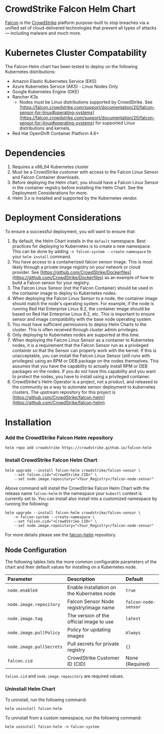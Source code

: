 # CrowdStrike Falcon Helm Chart

[Falcon](https://www.crowdstrike.com/) is the [CrowdStrike](https://www.crowdstrike.com/)
platform purpose-built to stop breaches via a unified set of cloud-delivered
technologies that prevent all types of attacks — including malware and much
more.

# Kubernetes Cluster Compatability

The Falcon Helm chart has been tested to deploy on the following Kubernetes distributions:

* Amazon Elastic Kubernetes Service (EKS)
* Azure Kubernetes Service (AKS) - Linux Nodes Only
* Google Kubernetes Engine (GKE)
* Rancher K3s
  * Nodes must be Linux distributions supported by CrowdStrike. See [https://falcon.crowdstrike.com/support/documentation/20/falcon-sensor-for-linux#operating-systems](https://falcon.crowdstrike.com/support/documentation/20/falcon-sensor-for-linux#operating-systems) for supported Linux distributions and kernels.
* Red Hat OpenShift Container Platform 4.6+

# Dependencies

1. Requires a x86_64 Kubernetes cluster
1. Must be a CrowdStrike customer with access to the Falcon Linux Sensor and Falcon Container downloads.
1. Before deploying the Helm chart, you should have a Falcon Linux Sensor in the container registry before installing the Helm Chart. See the Deployment Considerations for more.
1. Helm 3.x is installed and supported by the Kubernetes vendor.

# Deployment Considerations

To ensure a successful deployment, you will want to ensure that:
1. By default, the Helm Chart installs in the `default` namespace. Best practices for deploying to Kubernetes is to create a new namespace. This can be done by adding `-n falcon-system --create-namespace` to your `helm install` command.
1. You have access to a containerized falcon sensor image. This is most likely through a private image registry on your network or cloud provider. See [https://github.com/CrowdStrike/Dockerfiles](https://github.com/CrowdStrike/Dockerfiles) as an example of how to build a Falcon sensor for your registry.
1. The Falcon Linux Sensor (not the Falcon Container) should be used in the container image to deploy to Kubernetes nodes.
1. When deploying the Falcon Linux Sensor to a node, the container image should match the node's operating system. For example, if the node is running Red Hat Enterprise Linux 8.2, the container image should be based on Red Hat Enterprise Linux 8.2, etc. This is important to ensure sensor and image compatibility with the base node operating system.
1. You must have sufficient permissions to deploy Helm Charts to the cluster. This is often received through cluster admin privileges.
1. Only deploying to Kubernetes nodes are supported at this time.
1. When deploying the Falcon Linux Sensor as a container to Kubernetes nodes, it is a requirement that the Falcon Sensor run as a privileged container so that the Sensor can properly work with the kernel. If this is unacceptable, you can install the Falcon Linux Sensor (still runs with privileges) using an RPM or DEB package on the nodes themselves. This assumes that you have the capability to actually install RPM or DEB packages on the nodes. If you do not have this capability and you want to protect the nodes, you have to install using a privileged container.
1. CrowdStrike's Helm Operator is a project, not a product, and released to the community as a way to automate sensor deployment to kubernetes clusters. The upstream repository for this project is [https://github.com/CrowdStrike/falcon-helm](https://github.com/CrowdStrike/falcon-helm).

# Installation

### Add the CrowdStrike Falcon Helm repository

```
helm repo add crowdstrike https://crowdstrike.github.io/falcon-helm
```

### Install CrowdStrike Falcon Helm Chart

```
helm upgrade --install falcon-helm crowdstrike/falcon-sensor \
    --set falcon.cid="<CrowdStrike_CID>" \
    --set node.image.repository="<Your_Registry>/falcon-node-sensor"
```

Above command will install the CrowdStrike Falcon Helm Chart with the release name `falcon-helm` in the namespace your `kubectl` context is currently set to.
You can install also install into a customized namespace by running the following:

```
helm upgrade --install falcon-helm crowdstrike/falcon-sensor \
    -n falcon-system --create-namespace \
    --set falcon.cid="<CrowdStrike_CID>" \
    --set node.image.repository="<Your_Registry>/falcon-node-sensor"
```

For more details please see the [falcon-helm](https://github.com/CrowdStrike/falcon-helm) repository.

## Node Configuration

The following tables lists the more common configurable parameters of the chart and their default values for installing on a Kubernetes node.

| Parameter                       | Description                                                          | Default                                   |
|:--------------------------------|:---------------------------------------------------------------------|:----------------------------------------- |
| `node.enabled`                  | Enable installation on the Kubernetes node                           | `true`                                    |
| `node.image.repository`         | Falcon Sensor Node registry/image name                               | `falcon-node-sensor`                      |
| `node.image.tag`                | The version of the official image to use                             | `latest`                                  |
| `node.image.pullPolicy`         | Policy for updating images                                           | `Always`                                  |
| `node.image.pullSecrets`        | Pull secrets for private registry                                    | `{}`                                      |
| `falcon.cid`                    | CrowdStrike Customer ID (CID)                                        | None       (Required)                     |

`falcon.cid` and `node.image.repository` are required values.

### Uninstall Helm Chart
To uninstall, run the following command:
```
helm uninstall falcon-helm
```

To uninstall from a custom namespace, run the following command:
```
helm uninstall falcon-helm -n falcon-system
```

